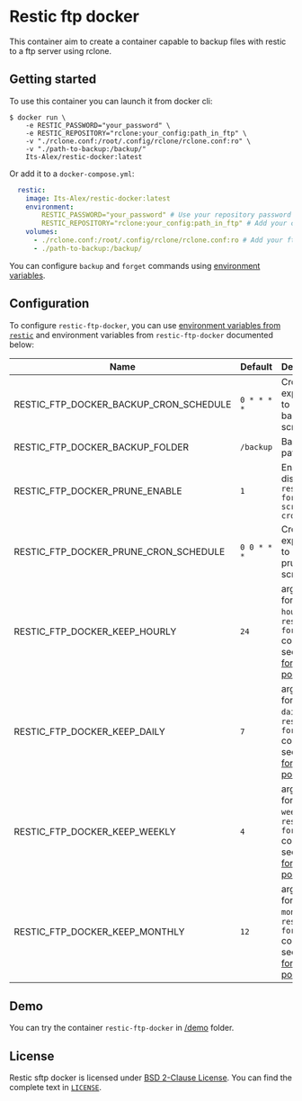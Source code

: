 # Restic ftp docker

This container aim to create a container capable to backup files with restic
to a ftp server using rclone.

## Getting started

To use this container you can launch it from docker cli:

```sh-session
$ docker run \
    -e RESTIC_PASSWORD="your_password" \
    -e RESTIC_REPOSITORY="rclone:your_config:path_in_ftp" \
    -v "./rclone.conf:/root/.config/rclone/rclone.conf:ro" \
    -v "./path-to-backup:/backup/"
    Its-Alex/restic-docker:latest
```

Or add it to a `docker-compose.yml`:

```yaml
  restic:
    image: Its-Alex/restic-docker:latest
    environment:
        RESTIC_PASSWORD="your_password" # Use your repository password
        RESTIC_REPOSITORY="rclone:your_config:path_in_ftp" # Add your config and path
    volumes:
      - ./rclone.conf:/root/.config/rclone/rclone.conf:ro # Add your ftp to rclone config file
      - ./path-to-backup:/backup/
```

You can configure `backup` and `forget` commands using
[environment variables](#configuration).

## Configuration

To configure `restic-ftp-docker`, you can use
[environment variables from `restic`](https://restic.readthedocs.io/en/latest/manual_rest.html)
and environment variables from `restic-ftp-docker` documented below:

| Name                                   | Default     | Description                                                                                                                                                                              |
| -------------------------------------- | ----------- | ---------------------------------------------------------------------------------------------------------------------------------------------------------------------------------------- |
| RESTIC_FTP_DOCKER_BACKUP_CRON_SCHEDULE | `0 * * * *` | Cron expression to launch backup script                                                                                                                                                  |
| RESTIC_FTP_DOCKER_BACKUP_FOLDER        | `/backup`   | Backup path                                                                                                                                                                              |
| RESTIC_FTP_DOCKER_PRUNE_ENABLE         | `1`         | Enable or disable `restic forget script in crontab`                                                                                                                                      |
| RESTIC_FTP_DOCKER_PRUNE_CRON_SCHEDULE  | `0 0 * * *` | Cron expression to launch prune script                                                                                                                                                   |
| RESTIC_FTP_DOCKER_KEEP_HOURLY          | `24`        | argument for `--keep-hourly` of `restic forget` command, see [restic forget policies](https://restic.readthedocs.io/en/latest/060_forget.html#removing-snapshots-according-to-a-policy)  |
| RESTIC_FTP_DOCKER_KEEP_DAILY           | `7`         | argument for `--keep-daily` of `restic forget` command, see [restic forget policies](https://restic.readthedocs.io/en/latest/060_forget.html#removing-snapshots-according-to-a-policy)   |
| RESTIC_FTP_DOCKER_KEEP_WEEKLY          | `4`         | argument for `--keep-weekly` of `restic forget` command, see [restic forget policies](https://restic.readthedocs.io/en/latest/060_forget.html#removing-snapshots-according-to-a-policy)  |
| RESTIC_FTP_DOCKER_KEEP_MONTHLY         | `12`        | argument for `--keep-monthly` of `restic forget` command, see [restic forget policies](https://restic.readthedocs.io/en/latest/060_forget.html#removing-snapshots-according-to-a-policy) |

## Demo

You can try the container `restic-ftp-docker` in [/demo](/demo/) folder.

## License

Restic sftp docker is licensed under [BSD 2-Clause License](https://opensource.org/licenses/BSD-2-Clause). You can find the
complete text in [`LICENSE`](LICENSE).
